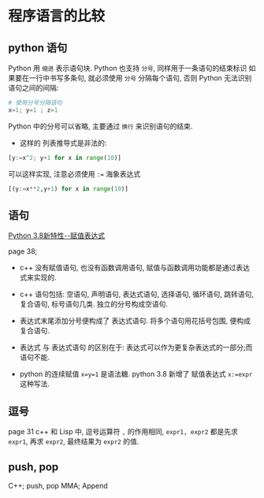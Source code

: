# 程序语言的比较

## python 语句

Python 用 `缩进` 表示语句块.
Python 也支持 `分号`, 同样用于一条语句的结束标识
如果要在一行中书写多条句, 就必须使用 `分号` 分隔每个语句,
否则 Python 无法识别语句之间的间隔:

```python
# 使用分号分隔语句
x=1; y=1 ; z=1
```

Python 中的分号可以省略, 主要通过 `换行` 来识别语句的结束.

+ 这样的 列表推导式是非法的:

```python
[y:=x^2; y+1 for x in range(10)]
```

可以这样实现, 注意必须使用 `:=` 海象表达式

```python
[(y:=x**2,y+1) for x in range(10)]
```

## 语句

[Python 3.8新特性--赋值表达式](https://zhuanlan.zhihu.com/p/90992431)

page 38;

+ c++ 没有赋值语句, 也没有函数调用语句,
赋值与函数调用功能都是通过表达式来实现的.

+ c++ 语句包括:
空语句, 声明语句, 表达式语句, 选择语句, 循环语句, 跳转语句, 复合语句, 标号语句几类.
独立的分号构成空语句.

+ 表达式末尾添加分号便构成了 表达式语句.
将多个语句用花括号包围, 便构成复合语句.

+ 表达式 与 表达式语句 的区别在于:
表达式可以作为更复杂表达式的一部分;而语句不能.

+ python 的连续赋值 `x=y=1` 是语法糖.
python 3.8 新增了 赋值表达式 `x:=expr`  这种写法.

## 逗号

page 31
c++ 和 Lisp 中, 逗号运算符 `,` 的作用相同,
`expr1, expr2`
都是先求 `expr1`, 再求 `expr2`, 最终结果为 `expr2` 的值.

## push, pop

C++; push, pop
MMA; Append

